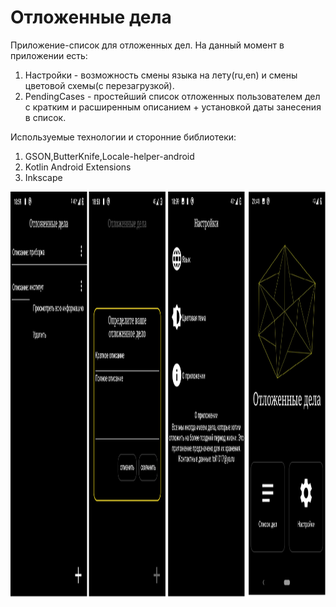 # Отложенные дела
Приложение-список для отложенных дел.
На данный момент в приложении есть:

1. Настройки - возможность смены языка на лету(ru,en) и смены цветовой схемы(с перезагрузкой).
2. PendingCases - простейший список отложенных пользователем дел с кратким и расширенным описанием + установкой даты занесения в список.

Используемые технологии и сторонние библиотеки:

1. GSON,ButterKnife,Locale-helper-android
2. Kotlin Android Extensions
3. Inkscape

<img src="https://github.com/kernokus/Pending-cases/blob/master/forGit.png" width="1650" height="650">



